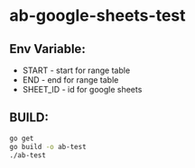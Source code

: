 # ab-google-sheets-test

## Env Variable:

- START - start for range table
- END - end for range table
- SHEET_ID - id for google sheets

## BUILD:

```bash
go get
go build -o ab-test
./ab-test
```